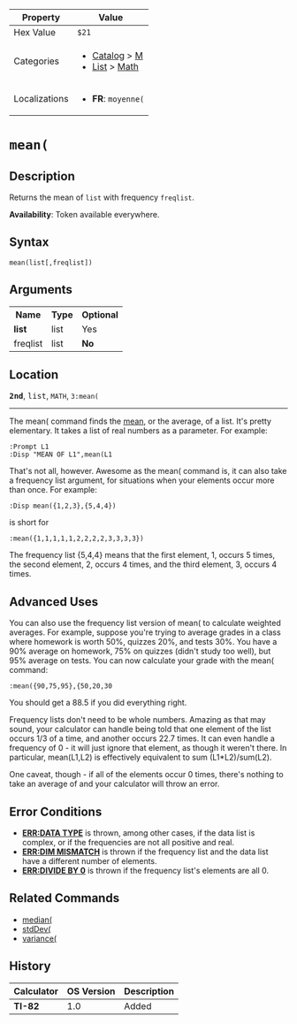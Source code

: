 | Property      | Value |
|---------------|-------|
| Hex Value     | `$21`|
| Categories    | <ul><li>[Catalog](<../categories/Catalog.md>) > [M](<../categories/Catalog.md#M>)</li><li>[List](<../categories/List.md>) > [Math](<../categories/List.md#Math>)</li></ul> |
| Localizations | <ul><li><b>FR</b>: `moyenne(`</li></ul> |

# `mean(`

## Description
Returns the mean of `list` with frequency `freqlist`.


<b>Availability</b>: Token available everywhere.

## Syntax
`mean(list[,freqlist])`

## Arguments
<table>
<tr><th>Name</th><th>Type</th><th>Optional</th></tr>

<tr><td><b>list</b></td><td>list</td><td>Yes</td></tr>

<tr><td>freqlist</td><td>list</td><td><b>No</b></td></tr>

</table>

## Location
<tt><kbd><b>2nd</b></kbd></tt>, <kbd>list</kbd>, `MATH`, `3:mean(`
<hr>

The mean( command finds the [mean](http://en.wikipedia.org/wiki/Mean), or the average, of a list. It's pretty elementary. It takes a list of real numbers as a parameter. For example:

```ti-basic
:Prompt L1
:Disp "MEAN OF L1",mean(L1
```

That's not all, however. Awesome as the mean( command is, it can also take a frequency list argument, for situations when your elements occur more than once. For example:

```ti-basic
:Disp mean({1,2,3},{5,4,4})
```

is short for

```ti-basic
:mean({1,1,1,1,1,2,2,2,2,3,3,3,3})
```

The frequency list {5,4,4} means that the first element, 1, occurs 5 times, the second element, 2, occurs 4 times, and the third element, 3, occurs 4 times.

## Advanced Uses

You can also use the frequency list version of mean( to calculate weighted averages. For example, suppose you're trying to average grades in a class where homework is worth 50%, quizzes 20%, and tests 30%. You have a 90% average on homework, 75% on quizzes (didn't study too well), but 95% average on tests. You can now calculate your grade with the mean( command:

```ti-basic
:mean({90,75,95},{50,20,30
```

You should get a 88.5 if you did everything right.

Frequency lists don't need to be whole numbers. Amazing as that may sound, your calculator can handle being told that one element of the list occurs 1/3 of a time, and another occurs 22.7 times. It can even handle a frequency of 0 - it will just ignore that element, as though it weren't there. In particular, mean(L1,L2) is effectively equivalent to sum (L1*L2)/sum(L2).

One caveat, though - if all of the elements occur 0 times, there's nothing to take an average of and your calculator will throw an error.

## Error Conditions

*   **[ERR:DATA TYPE](/errors#datatype)** is thrown, among other cases, if the data list is complex, or if the frequencies are not all positive and real.
*   **[ERR:DIM MISMATCH](/errors#dimmismatch)** is thrown if the frequency list and the data list have a different number of elements.
*   **[ERR:DIVIDE BY 0](/errors#divideby0)** is thrown if the frequency list's elements are all 0.

## Related Commands

*   [median(](/median)
*   [stdDev(](/stddev)
*   [variance(](/variance)

## History
| Calculator | OS Version | Description |
|------------|------------|-------------|
| <b>TI-82</b> | 1.0 | Added |


